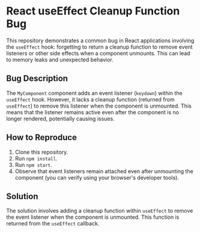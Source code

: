 # React useEffect Cleanup Function Bug

This repository demonstrates a common bug in React applications involving the `useEffect` hook: forgetting to return a cleanup function to remove event listeners or other side effects when a component unmounts.  This can lead to memory leaks and unexpected behavior.

## Bug Description
The `MyComponent` component adds an event listener (`keydown`) within the `useEffect` hook. However, it lacks a cleanup function (returned from `useEffect`) to remove this listener when the component is unmounted.  This means that the listener remains active even after the component is no longer rendered, potentially causing issues.

## How to Reproduce
1. Clone this repository.
2. Run `npm install`.
3. Run `npm start`.
4. Observe that event listeners remain attached even after unmounting the component (you can verify using your browser's developer tools).

## Solution
The solution involves adding a cleanup function within `useEffect` to remove the event listener when the component is unmounted. This function is returned from the `useEffect` callback. 
